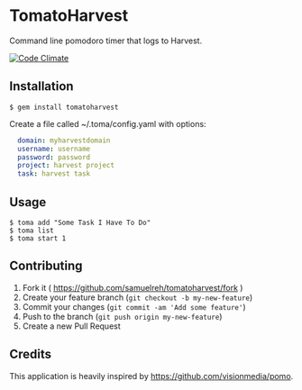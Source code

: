 # TomatoHarvest
Command line pomodoro timer that logs to Harvest.

[![Code Climate](https://codeclimate.com/github/samuelreh/tomatoharvest.png)](https://codeclimate.com/github/samuelreh/tomatoharvest)

## Installation

    $ gem install tomatoharvest
    
Create a file called ~/.toma/config.yaml with options:
```yaml
  domain: myharvestdomain
  username: username
  password: password
  project: harvest project
  task: harvest task
```

## Usage

    $ toma add "Some Task I Have To Do"
    $ toma list
    $ toma start 1

## Contributing

1. Fork it ( https://github.com/samuelreh/tomatoharvest/fork )
2. Create your feature branch (`git checkout -b my-new-feature`)
3. Commit your changes (`git commit -am 'Add some feature'`)
4. Push to the branch (`git push origin my-new-feature`)
5. Create a new Pull Request

## Credits
This application is heavily inspired by https://github.com/visionmedia/pomo.
